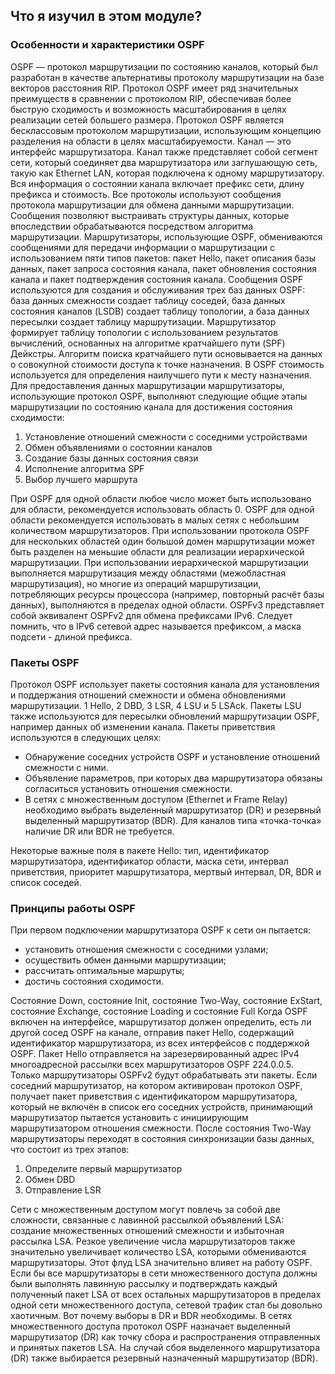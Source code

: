 

<!-- 1.4.1 -->
## Что я изучил в этом модуле?
### Особенности и характеристики OSPF

OSPF — протокол маршрутизации по состоянию каналов, который был разработан в качестве альтернативы протоколу маршрутизации на базе векторов расстояния RIP. Протокол OSPF имеет ряд значительных преимуществ в сравнении с протоколом RIP, обеспечивая более быструю сходимость и возможность масштабирования в целях реализации сетей большего размера. Протокол OSPF является бесклассовым протоколом маршрутизации, использующим концепцию разделения на области в целях масштабируемости. Канал — это интерфейс маршрутизатора. Канал также представляет собой сегмент сети, который соединяет два маршрутизатора или заглушающую сеть, такую как Ethernet LAN, которая подключена к одному маршрутизатору. Вся информация о состоянии канала включает префикс сети, длину префикса и стоимость. Все протоколы используют сообщения протокола маршрутизации для обмена данными маршрутизации. Сообщения позволяют выстраивать структуры данных, которые впоследствии обрабатываются посредством алгоритма маршрутизации. Маршрутизаторы, использующие OSPF, обмениваются сообщениями для передачи информации о маршрутизации с использованием пяти типов пакетов: пакет Hello, пакет описания базы данных, пакет запроса состояния канала, пакет обновления состояния канала и пакет подтверждения состояния канала. Сообщения OSPF используются для создания и обслуживания трех баз данных OSPF: база данных смежности создает таблицу соседей, база данных состояния каналов (LSDB) создает таблицу топологии, а база данных пересылки создает таблицу маршрутизации. Маршрутизатор формирует таблицу топологии с использованием результатов вычислений, основанных на алгоритме кратчайшего пути (SPF) Дейкстры. Алгоритм поиска кратчайшего пути основывается на данных о совокупной стоимости доступа к точке назначения. В OSPF стоимость используется для определения наилучшего пути к месту назначения. Для предоставления данных маршрутизации маршрутизаторы, использующие протокол OSPF, выполняют следующие общие этапы маршрутизации по состоянию канала для достижения состояния сходимости:
1. Установление отношений смежности с соседними устройствами
2. Обмен объявлениями о состоянии каналов
3. Создание базы данных состояния связи
4. Исполнение алгоритма SPF
5. Выбор лучшего маршрута

При OSPF для одной области любое число может быть использовано для области, рекомендуется использовать область 0. OSPF для одной области рекомендуется использовать в малых сетях с небольшим количеством маршрутизаторов. При использовании протокола OSPF для нескольких областей один большой домен маршрутизации может быть разделен на меньшие области для реализации иерархической маршрутизации. При использовании иерархической маршрутизации выполняется маршрутизация между областями (межобластная маршрутизация), но многие из операций маршрутизации, потребляющих ресурсы процессора (например, повторный расчёт базы данных), выполняются в пределах одной области. OSPFv3 представляет собой эквивалент OSPFv2 для обмена префиксами IPv6. Следует помнить, что в IPv6 сетевой адрес называется префиксом, а маска подсети - длиной префикса.

### Пакеты OSPF

Протокол OSPF использует пакеты состояния канала для установления и поддержания отношений смежности и обмена обновлениями маршрутизации. 1 Hello, 2 DBD, 3 LSR, 4 LSU и 5 LSAck. Пакеты LSU также используются для пересылки обновлений маршрутизации OSPF, например данных об изменении канала. Пакеты приветствия используются в следующих целях:

- Обнаружение соседних устройств OSPF и установление отношений смежности с ними.
- Объявление параметров, при которых два маршрутизатора обязаны согласиться установить отношения смежности.
- В сетях с множественным доступом (Ethernet и Frame Relay) необходимо выбрать выделенный маршрутизатор (DR) и резервный выделенный маршрутизатор (BDR). Для каналов типа «точка-точка» наличие DR или BDR не требуется.

Некоторые важные поля в пакете Hello: тип, идентификатор маршрутизатора, идентификатор области, маска сети, интервал приветствия, приоритет маршрутизатора, мертвый интервал, DR, BDR и список соседей.

### Принципы работы OSPF

При первом подключении маршрутизатора OSPF к сети он пытается:

- установить отношения смежности с соседними узлами;
- осуществить обмен данными маршрутизации;
- рассчитать оптимальные маршруты;
- достичь состояния сходимости.

Состояние Down, состояние Init, состояние Two-Way, состояние ExStart, состояние Exchange, состояние Loading и состояние Full Когда OSPF включен на интерфейсе, маршрутизатор должен определить, есть ли другой сосед OSPF на канале, отправив пакет Hello, содержащий идентификатор маршрутизатора, из всех интерфейсов с поддержкой OSPF. Пакет Hello отправляется на зарезервированный адрес IPv4 многоадресной рассылки всех маршрутизаторов OSPF 224.0.0.5. Только маршрутизаторы OSPFv2 будут обрабатывать эти пакеты. Если соседний маршрутизатор, на котором активирован протокол OSPF, получает пакет приветствия с идентификатором маршрутизатора, который не включён в список его соседних устройств, принимающий маршрутизатор пытается установить с инициирующим маршрутизатором отношения смежности. После состояния Two-Way маршрутизаторы переходят в состояния синхронизации базы данных, что состоит из трех этапов:

1. Определите первый маршрутизатор
2. Обмен DBD
3. Отправление LSR

Сети с множественным доступом могут повлечь за собой две сложности, связанные с лавинной рассылкой объявлений LSA: создание множественных отношений смежности и избыточная рассылка LSA. Резкое увеличение числа маршрутизаторов также значительно увеличивает количество LSA, которыми обмениваются маршрутизаторы. Этот флуд LSA значительно влияет на работу OSPF. Если бы все маршрутизаторы в сети множественного доступа должны были выполнять лавинную рассылку и подтверждать каждый полученный пакет LSA от всех остальных маршрутизаторов в пределах одной сети множественного доступа, сетевой трафик стал бы довольно хаотичным. Вот почему выборы в DR и BDR необходимы. В сетях множественного доступа протокол OSPF назначает выделенный маршрутизатор (DR) как точку сбора и распространения отправленных и принятых пакетов LSA. На случай сбоя выделенного маршрутизатора (DR) также выбирается резервный назначенный маршрутизатор (BDR).

<!-- Здесь должен быть квиз 1.4.2 -->